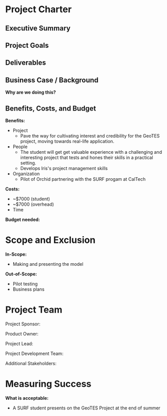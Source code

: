 # Project Charter 

## Executive Summary

## Project Goals

## Deliverables

## Business Case / Background

**Why are we doing this?**

## Benefits, Costs, and Budget

**Benefits:**
- Project
   - Pave the way for cultivating interest and credibility for the GeoTES project, moving towards real-life application.
- People
   - The student will get get valuable experience with a challenging and interesting project that tests and hones their skills in a practical setting.
   - Develops Iris's project management skills
- Organization
   - Pilot of Orchid partnering with the SURF progam at CalTech

**Costs:** 
- ~$7000 (student)
- ~$7000 (overhead)
- Time

**Budget needed:**


# Scope and Exclusion

**In-Scope:**
- Making and presenting the model 

**Out-of-Scope:** 
- Pilot testing
- Business plans
  
# Project Team
Project Sponsor:

Product Owner:

Project Lead:

Project Development Team:

Additional Stakeholders: 


# Measuring Success
**What is acceptable:** 
- A SURF student presents on the GeoTES Project at the end of summer
